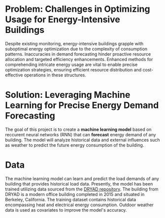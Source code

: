 # Problem: Challenges in Optimizing Usage for Energy-Intensive Buildings

Despite existing monitoring, energy-intensive buildings grapple with suboptimal energy optimization due to the complexity of consumption patterns. Inaccuracies in demand forecasting hinder proactive resource allocation and targeted efficiency enhancements. Enhanced methods for comprehending intricate energy usage are vital to enable precise optimization strategies, ensuring efficient resource distribution and cost-effective operations in these structures.

# Solution: Leveraging Machine Learning for Precise Energy Demand Forecasting

The goal of this project is to create a **machine learning model** based on reccurent neural networks (RNN) that can **forecast** energy demand of any building. The model will analyze historical data and external influences such as weather to predict the future energy consumption of the building.

# Data

The machine learning model can learn and predict the load demands of any building that provides historical load data. Presently, the model has been trained utilizing data sourced from the [DRYAD repository](https://datadryad.org/stash/dataset/doi:10.7941/D1N33Q). The building from DRYAD is a modern office building completed in 2015 and situated in Berkeley, California. The training dataset contains historical data encompassing heat and electrical energy consumption. Outdoor weather data is used as covariates to improve the model's accuracy.